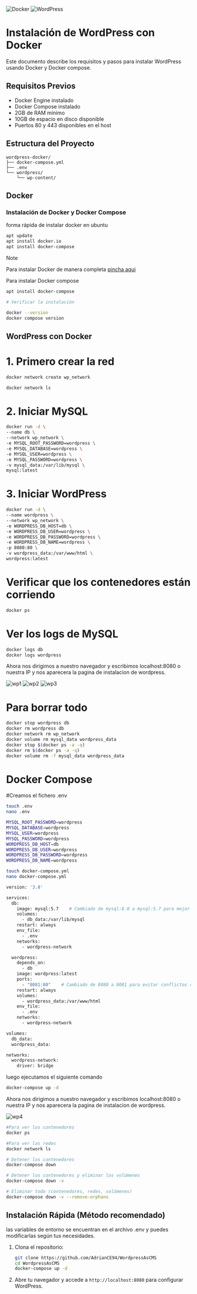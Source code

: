 ![Docker](https://img.shields.io/badge/docker-%230db7ed.svg?style=for-the-badge&logo=docker&logoColor=white)
![WordPress](https://img.shields.io/badge/WordPress-%23117AC9.svg?style=for-the-badge&logo=WordPress&logoColor=white)

# Instalación de WordPress con Docker

Este documento describe los requisitos y pasos para instalar WordPress usando Docker y Docker compose.

## Requisitos Previos

- Docker Engine instalado 
- Docker Compose instalado 
- 2GB de RAM mínimo
- 10GB de espacio en disco disponible
- Puertos 80 y 443 disponibles en el host

## Estructura del Proyecto

```
wordpress-docker/
├── docker-compose.yml
├── .env
└── wordpress/
    └── wp-content/
```

## Docker

### Instalación de Docker y Docker Compose

forma rápida de instalar docker en ubuntu

```bash
apt update
apt install docker.io
apt install docker-compose

```
> [!NOTE]
> Para instalar Docker de manera completa [pincha aqui](https://docs.docker.com/engine/install/ubuntu/)

Para instalar Docker compose

```bash
apt install docker-compose
```

```bash
# Verificar la instalación

docker --version
docker compose version

```

## WordPress con Docker

# 1. Primero crear la red
```bash
docker network create wp_network
```
```bash
docker network ls
```

# 2. Iniciar MySQL
```bash
docker run -d \
--name db \
--network wp_network \
-e MYSQL_ROOT_PASSWORD=wordpress \
-e MYSQL_DATABASE=wordpress \
-e MYSQL_USER=wordpress \
-e MYSQL_PASSWORD=wordpress \
-v mysql_data:/var/lib/mysql \
mysql:latest
```

# 3. Iniciar WordPress
```bash
docker run -d \
--name wordpress \
--network wp_network \
-e WORDPRESS_DB_HOST=db \
-e WORDPRESS_DB_USER=wordpress \
-e WORDPRESS_DB_PASSWORD=wordpress \
-e WORDPRESS_DB_NAME=wordpress \
-p 8080:80 \
-v wordpress_data:/var/www/html \
wordpress:latest
```

# Verificar que los contenedores están corriendo
```bash
docker ps
```

# Ver los logs de MySQL
```bash
docker logs db
docker logs wordpress
```



Ahora nos dirigimos a nuestro navegador y escribimos localhost:8080 o nuestra IP y nos aparecera la pagina de instalacion de wordpress.

![wp1](image.png)
![wp2](image-1.png)
![wp3](image-2.png)


# Para borrar todo
```bash
docker stop wordpress db
docker rm wordpress db
docker network rm wp_network
docker volume rm mysql_data wordpress_data
docker stop $(docker ps -a -q)
docker rm $(docker ps -a -q)
docker volume rm -f mysql_data wordpress_data
```


# Docker Compose

#Creamos el fichero .env
```bash
touch .env
nano .env
```
```bash
MYSQL_ROOT_PASSWORD=wordpress
MYSQL_DATABASE=wordpress
MYSQL_USER=wordpress
MYSQL_PASSWORD=wordpress
WORDPRESS_DB_HOST=db
WORDPRESS_DB_USER=wordpress
WORDPRESS_DB_PASSWORD=wordpress
WORDPRESS_DB_NAME=wordpress
```
```bash
touch docker-compose.yml
nano docker-compose.yml
```
```bash
version: '3.8'

services:
  db:
    image: mysql:5.7    # Cambiado de mysql:8.0 a mysql:5.7 para mejor compatibilidad
    volumes:
      - db_data:/var/lib/mysql
    restart: always
    env_file:
      - .env
    networks:
      - wordpress-network

  wordpress:
    depends_on:
      - db
    image: wordpress:latest
    ports:
      - "8081:80"    # Cambiado de 8080 a 8081 para evitar conflictos con Apache
    restart: always
    volumes:
      - wordpress_data:/var/www/html
    env_file:
      - .env
    networks:
      - wordpress-network

volumes:
  db_data:
  wordpress_data:

networks:
  wordpress-network:
    driver: bridge

```

luego ejecutamos el siguiente comando

```bash
docker-compose up -d
```

Ahora nos dirigimos a nuestro navegador y escribimos localhost:8080 o nuestra IP y nos aparecera la pagina de instalacion de wordpress.


![wp4](image-4.png)

```bash
#Para ver los contenedores
docker ps

#Para ver las redes
docker network ls

# Detener los contenedores
docker-compose down

# Detener los contenedores y eliminar los volúmenes
docker-compose down -v

# Eliminar todo (contenedores, redes, volúmenes)
docker-compose down -v --remove-orphans
```

## Instalación Rápida (Método recomendado)
las variables de entorno se encuentran en el archivo .env y puedes modificarlas según tus necesidades.

1. Clona el repositorio:
   ```bash
   git clone https://github.com/AdrianCE94/WordpressAsCMS
   cd WordpressAsCMS
   docker-compose up -d
    ```
2. Abre tu navegador y accede a `http://localhost:8080` para configurar WordPress.

